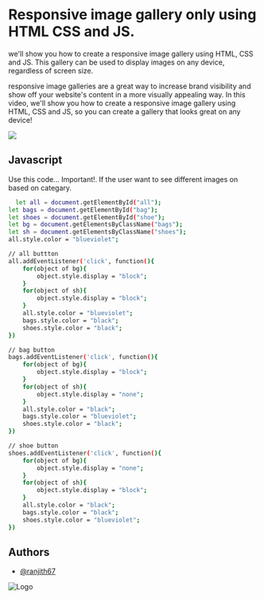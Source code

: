 
# Responsive image gallery only using HTML CSS and JS.

we'll show you how to create a responsive image gallery using HTML, CSS and JS. This gallery can be used to display images on any device, regardless of screen size.

responsive image galleries are a great way to increase brand visibility and show off your website's content in a more visually appealing way. In this video, we'll show you how to create a responsive image gallery using HTML, CSS and JS, so you can create a gallery that looks great on any device!

<img src="https://i.ytimg.com/vi/wnbiYjNVssM/maxresdefault.jpg">


## Javascript

Use this code... Important!. If the user want to see different images on based on categary.

```bash
  let all = document.getElementById("all");
let bags = document.getElementById("bag");
let shoes = document.getElementById("shoe");
let bg = document.getElementsByClassName("bags");
let sh = document.getElementsByClassName("shoes");
all.style.color = "blueviolet";

// all buttton
all.addEventListener('click', function(){
    for(object of bg){
        object.style.display = "block";
    }
    for(object of sh){
        object.style.display = "block";
    }
    all.style.color = "blueviolet";
    bags.style.color = "black";
    shoes.style.color = "black";
})

// bag button
bags.addEventListener('click', function(){
    for(object of bg){
        object.style.display = "block";
    }
    for(object of sh){
        object.style.display = "none";
    }
    all.style.color = "black";
    bags.style.color = "blueviolet";
    shoes.style.color = "black";
})

// shoe button
shoes.addEventListener('click', function(){
    for(object of bg){
        object.style.display = "none";
    }
    for(object of sh){
        object.style.display = "block";
    }
    all.style.color = "black";
    bags.style.color = "black";
    shoes.style.color = "blueviolet";
})
```


## Authors

- [@ranjith67](https://github.com/ranjith67)


![Logo](https://yt3.ggpht.com/zbhR6u7XRsG6pl-58YaGdDTSQ_1f1DwKlWc1W76UvN3k5Z37BfeBcPZQiV-mu0dcXeQg9CsnWA=s88-c-k-c0x00ffffff-no-rj-mo)

